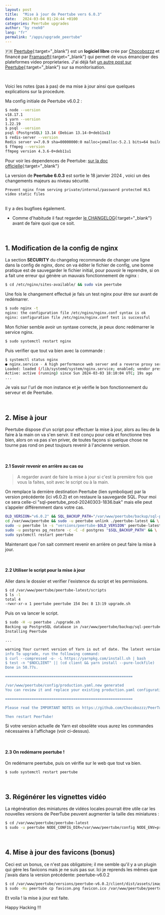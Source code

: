 ```yaml
---
layout: post
title:  "Mise à jour de Peertube vers 6.0.3"
date:   2024-03-04 01:24:44 +0100
categories: Peertube upgrades
author: "by rnek0"
lang: "fr"
permalink: "/apps/upgrade_peertube"
---
```


🇫🇷 [Peertube](https://joinpeertube.org/){:target="_blank"}  est un **logiciel libre** crée par [Chocobozzz](https://blog.cpy.re/) et financé par [Framasoft](https://framasoft.org/fr/){:target="_blank"} qui permet de vous émanciper des plateformes video proprietaries. J'ai déjà fait [un autre post sur Peertube](https://web.lunarviews.net/apps/peertube){:target="_blank"} sur sa monitorisation.

&nbsp;

Voici les notes (pas à pas) de ma mise à jour ainsi que quelques explications sur la procedure. 
&nbsp;

Ma config initiale de Peertube v6.0.2 :

```bash
$ node --version
v18.17.1
$ yarn --version
1.22.19
$ psql --version
psql (PostgreSQL) 13.14 (Debian 13.14-0+deb11u1)
$ redis-server --version
Redis server v=7.0.9 sha=00000000:0 malloc=jemalloc-5.2.1 bits=64 build=f43e914120192099
$ ffmpeg --version
ffmpeg version 4.3.6-0+deb11u1
```

Pour voir les dependences de Peertube: [sur la doc officielle](https://docs.joinpeertube.org/support/doc/dependencies){:target="_blank"}  

La version de **Peertube 6.0.3** est sortie le 18 janvier 2024 , voici un des changements majeurs au niveau sécurité.

    Prevent nginx from serving private/internal/password protected HLS video static files

<br>
Il y a des bugfixes également.

- Comme d'habitude il faut regarder [le CHANGELOG](https://github.com/Chocobozzz/PeerTube/blob/develop/CHANGELOG.md){:target="_blank"} avant de faire quoi que ce soit.

&nbsp;

## 1. Modification de la config de nginx

La section **SECURITY** du changelog recommande de changer une ligne dans la config de nginx, donc on va éditer le fichier de config, une bonne pratique est de sauvegarder le fichier initial, pour pouvoir le reprendre, si on a fait une erreur qui génère un mauvais fonctionnement de nginx :

```bash
$ cd /etc/nginx/sites-available/ && sudo vim peertube
```

Une fois le changement effectué je fais un test nginx pour être sur avant de redémarrer.

```bash
$ sudo nginx -t
nginx: the configuration file /etc/nginx/nginx.conf syntax is ok
nginx: configuration file /etc/nginx/nginx.conf test is successful
```

Mon fichier semble avoir un syntaxe correcte, je peux donc redémarrer le service nginx.

```bash
$ sudo systemctl restart nginx
```

Puis verifier que tout va bien avec la commande :

```bash
$ systemctl status nginx
● nginx.service - A high performance web server and a reverse proxy server
Loaded: loaded (/lib/systemd/system/nginx.service; enabled; vendor preset: enabled)
Active: active (running) since Sun 2024-03-03 18:10:04 UTC; 19s ago
...
```

Je vais sur l'url de mon instance et je vérifie le bon fonctionnement du serveur et de Peertube.

&nbsp;

## 2. Mise à jour

Peertube dispose d'un script pour effectuer la mise à jour, alors au lieu de la faire à la main on va s'en servir. Il est conçu pour cela et fonctionne tres bien, alors on va pas s'en priver, de toutes façons si quelque chose ne tourne pas rond on peut toujours revenir à l'ancienne version.

&nbsp;

#### 2.1 Savoir revenir en arrière au cas ou

> A regarder avant de faire la mise à jour si c'est la première fois que vous la faites, soit avec le script ou à la main.

On remplace la dernière destination Peertube (lien symbolique) par la version précédente (ici v6.0.2) et on restaure la sauvegarde SQL. Pour moi ce sera celle-ci "sql-peertube_prod-20240303-1836.bak" mais elle peut s’appeler différemment dans votre cas.

```bash
OLD_VERSION="v6.0.2" && SQL_BACKUP_PATH="/var/www/peertube/backup/sql-peertube_prod-20240303-1836.bak" && \
cd /var/www/peertube && sudo -u peertube unlink ./peertube-latest && \
sudo -u peertube ln -s "versions/peertube-$OLD_VERSION" peertube-latest && \
sudo -u postgres pg_restore -c -C -d postgres "$SQL_BACKUP_PATH" && \
sudo systemctl restart peertube
```

Maintenant que l'on sait comment revenir en arrière on peut faire la mise à jour.

&nbsp;

#### 2.2 Utiliser le script pour la mise à jour

Aller dans le dossier et verifier l'existence du script et les permissions.

```bash
$ cd /var/www/peertube/peertube-latest/scripts
$ ls -l
total 4
-rwxr-xr-x 1 peertube peertube 154 Dec 8 13:19 upgrade.sh
```

Puis on va lancer le script.

```bash
$ sudo -H -u peertube ./upgrade.sh
Backing up PostgreSQL database in /var/www/peertube/backup/sql-peertube_prod-20240303-1836.bak
Installing Peertube

...

warning Your current version of Yarn is out of date. The latest version is "1.22.19", while you're on "1.22.11".
info To upgrade, run the following command:
$ curl --compressed -o- -L https://yarnpkg.com/install.sh | bash
$ test -n "$NOCLIENT" || (cd client && yarn install --pure-lockfile)
Done in 50.77s.

==========================================================

/var/www/peertube/config/production.yaml.new generated
You can review it and replace your existing production.yaml configuration

==========================================================

Please read the IMPORTANT NOTES on https://github.com/Chocobozzz/PeerTube/releases/tag/v6.0.3

Then restart PeerTube!
```

Si votre version actuelle de Yarn est obsolète vous aurez les commandes nécessaires à l'affichage (voir ci-dessus).

&nbsp;

#### 2.3 On redémarre peertube !

On redémarre peertube, puis on vérifie sur le web que tout va bien.

```bash
$ sudo systemctl restart peertube
```

&nbsp;

## 3. Régénérer les vignettes vidéo

La régénération des miniatures de vidéos locales pourrait être utile car les nouvelles versions de PeerTube peuvent augmenter la taille des miniatures :

```bash
$ cd /var/www/peertube/peertube-latest
$ sudo -u peertube NODE_CONFIG_DIR=/var/www/peertube/config NODE_ENV=production npm run regenerate-thumbnails
```

&nbsp;

## 4. Mise à jour des favicons (bonus)

Ceci est un bonus, ce n'est pas obligatoire; il me semble qu'il y a un plugin qui gère les favicons mais je ne suis pas sur. Ici je reprends les mêmes que j'avais dans la version précédente: peertube-v6.0.2

```bash
$ cd /var/www/peertube/versions/peertube-v6.0.2/client/dist/assets/images
$ sudo -Hu peertube cp favicon.png favicon.ico /var/www/peertube/peertube-latest/client/dist/assets/images/
```

Et voila ! la mise à jour est faite.

Happy Hacking !!!
